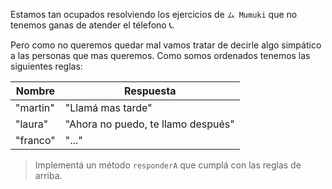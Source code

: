 Estamos tan ocupados resolviendo los ejercicios de `ム Mumuki` que no tenemos ganas de atender el télefono :telephone_receiver:.

Pero como no queremos quedar mal vamos tratar de decirle algo simpático a las personas que mas queremos. Como somos ordenados tenemos las siguientes reglas:

<table class="table table-bordered">
  <thead>
    <tr>
      <th>Nombre</th>
      <th>Respuesta</th>
    </tr>
  </thead>
  <tbody>
    <tr>
      <td>"martin"</td>
      <td>"Llamá mas tarde"</td>
    </tr>
    <tr>
      <td>"laura"</td>
      <td>"Ahora no puedo, te llamo después"</td>
    </tr>
    <tr>
      <td>"franco"</td>
      <td>"..."</td>
    </tr>
  </tbody>
</table>

> Implementá un método `responderA` que cumplá con las reglas de arriba.
